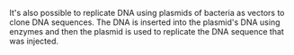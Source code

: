 It's also possible to replicate DNA using plasmids of bacteria as vectors to clone DNA sequences. The DNA is inserted into the plasmid's DNA using enzymes and then the plasmid is used to replicate the DNA sequence that was injected.